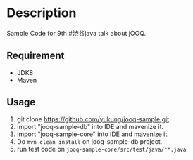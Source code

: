 Description
===========

Sample Code for 9th #渋谷java talk about jOOQ.

Requirement
-----------

* JDK8
* Maven

Usage
-----------

1. git clone https://github.com/yukung/jooq-sample.git
2. import "jooq-sample-db" into IDE and mavenize it.
3. import "jooq-sample-core" into IDE and mavenize it.
4. Do `mvn clean install` on jooq-sample-db project.
5. run test code on `jooq-sample-core/src/test/java/**.java`

